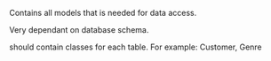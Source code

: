 Contains all models that is needed for data access.

Very dependant on database schema. 

should contain classes for each table. For example: Customer, Genre